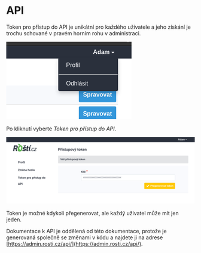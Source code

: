 # API

Token pro přístup do API je unikátní pro každého uživatele a jeho získání je trochu schované v pravém horním rohu v administraci.

![Profil uživatele](../imgs/api-token.png)

Po kliknutí vyberte *Token pro přístup do API*.

![API token](../imgs/api-token2.png)

Token je možné kdykoli přegenerovat, ale každý uživatel může mít jen jeden.

Dokumentace k API je oddělená od této dokumentace, protože je generovaná společně se změnami v kódu a najdete ji na adrese [https://admin.rosti.cz/api/](https://admin.rosti.cz/api/).

